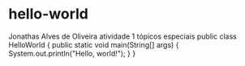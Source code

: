 # hello-world
Jonathas Alves de Oliveira
atividade 1 tópicos especiais
public class HelloWorld {
    public static void main(String[] args) {
        System.out.println("Hello, world!");
    }
}
